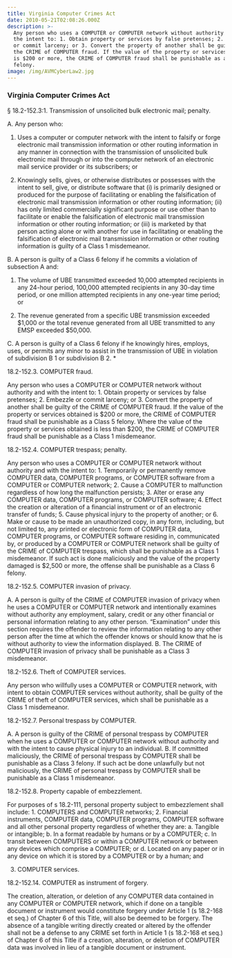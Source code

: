 ```yaml
---
title: Virginia Computer Crimes Act
date: 2010-05-21T02:08:26.000Z
description: >-
  Any person who uses a COMPUTER or COMPUTER network without authority and with
  the intent to: 1. Obtain property or services by false pretenses; 2. Embezzle
  or commit larceny; or 3. Convert the property of another shall be guilty of
  the CRIME of COMPUTER fraud. If the value of the property or services obtained
  is $200 or more, the CRIME of COMPUTER fraud shall be punishable as a Class 5
  felony. 
image: /img/AVMCyberLaw2.jpg
---
```

### Virginia Computer Crimes Act

§ 18.2-152.3:1. Transmission of unsolicited bulk electronic mail; penalty.

A. Any person who:

1. Uses a computer or computer network with the intent to falsify or forge electronic mail transmission information or other routing information in any manner in connection with the transmission of unsolicited bulk electronic mail through or into the computer network of an electronic mail service provider or its subscribers; or

2. Knowingly sells, gives, or otherwise distributes or possesses with the intent to sell, give, or distribute software that (i) is primarily designed or produced for the purpose of facilitating or enabling the falsification of electronic mail transmission information or other routing information; (ii) has only limited commercially significant purpose or use other than to facilitate or enable the falsification of electronic mail transmission information or other routing information; or (iii) is marketed by that person acting alone or with another for use in facilitating or enabling the falsification of electronic mail transmission information or other routing information is guilty of a Class 1 misdemeanor.

B. A person is guilty of a Class 6 felony if he commits a violation of subsection A and:

1. The volume of UBE transmitted exceeded 10,000 attempted recipients in any 24-hour period, 100,000 attempted recipients in any 30-day time period, or one million attempted recipients in any one-year time period; or

2. The revenue generated from a specific UBE transmission exceeded $1,000 or the total revenue generated from all UBE transmitted to any EMSP exceeded $50,000.

C. A person is guilty of a Class 6 felony if he knowingly hires, employs, uses, or permits any minor to assist in the transmission of UBE in violation of subdivision B 1 or subdivision B 2. *

18.2-152.3. COMPUTER fraud.

Any person who uses a COMPUTER or COMPUTER network without authority and with the intent to: 1. Obtain property or services by false pretenses; 2. Embezzle or commit larceny; or 3. Convert the property of another shall be guilty of the CRIME of COMPUTER fraud. If the value of the property or services obtained is $200 or more, the CRIME of COMPUTER fraud shall be punishable as a Class 5 felony. Where the value of the property or services obtained is less than $200, the CRIME of COMPUTER fraud shall be punishable as a Class 1 misdemeanor.

18.2-152.4. COMPUTER trespass; penalty.

Any person who uses a COMPUTER or COMPUTER network without authority and with the intent to: 1. Temporarily or permanently remove COMPUTER data, COMPUTER programs, or COMPUTER software from a COMPUTER or COMPUTER network; 2. Cause a COMPUTER to malfunction regardless of how long the malfunction persists; 3. Alter or erase any COMPUTER data, COMPUTER programs, or COMPUTER software; 4. Effect the creation or alteration of a financial instrument or of an electronic transfer of funds; 5. Cause physical injury to the property of another; or 6. Make or cause to be made an unauthorized copy, in any form, including, but not limited to, any printed or electronic form of COMPUTER data, COMPUTER programs, or COMPUTER software residing in, communicated by, or produced by a COMPUTER or COMPUTER network shall be guilty of the CRIME of COMPUTER trespass, which shall be punishable as a Class 1 misdemeanor. If such act is done maliciously and the value of the property damaged is $2,500 or more, the offense shall be punishable as a Class 6 felony.

18.2-152.5. COMPUTER invasion of privacy.

A. A person is guilty of the CRIME of COMPUTER invasion of privacy when he uses a COMPUTER or COMPUTER network and intentionally examines without authority any employment, salary, credit or any other financial or personal information relating to any other person. &#8220;Examination&#8221; under this section requires the offender to review the information relating to any other person after the time at which the offender knows or should know that he is without authority to view the information displayed. B. The CRIME of COMPUTER invasion of privacy shall be punishable as a Class 3 misdemeanor.

18.2-152.6. Theft of COMPUTER services.

Any person who willfully uses a COMPUTER or COMPUTER network, with intent to obtain COMPUTER services without authority, shall be guilty of the CRIME of theft of COMPUTER services, which shall be punishable as a Class 1 misdemeanor.

18.2-152.7. Personal trespass by COMPUTER.

A. A person is guilty of the CRIME of personal trespass by COMPUTER when he uses a COMPUTER or COMPUTER network without authority and with the intent to cause physical injury to an individual. B. If committed maliciously, the CRIME of personal trespass by COMPUTER shall be punishable as a Class 3 felony. If such act be done unlawfully but not maliciously, the CRIME of personal trespass by COMPUTER shall be punishable as a Class 1 misdemeanor.

18.2-152.8. Property capable of embezzlement.

For purposes of s 18.2-111, personal property subject to embezzlement shall include: 1. COMPUTERS and COMPUTER networks; 2. Financial instruments, COMPUTER data, COMPUTER programs, COMPUTER software and all other personal property regardless of whether they are: a. Tangible or intangible; b. In a format readable by humans or by a COMPUTER; c. In transit between COMPUTERS or within a COMPUTER network or between any devices which comprise a COMPUTER; or d. Located on any paper or in any device on which it is stored by a COMPUTER or by a human; and

3. COMPUTER services.

18.2-152.14. COMPUTER as instrument of forgery.

The creation, alteration, or deletion of any COMPUTER data contained in any COMPUTER or COMPUTER network, which if done on a tangible document or instrument would constitute forgery under Article 1 (s 18.2-168 et seq.) of Chapter 6 of this Title, will also be deemed to be forgery. The absence of a tangible writing directly created or altered by the offender shall not be a defense to any CRIME set forth in Article 1 (s 18.2-168 et seq.) of Chapter 6 of this Title if a creation, alteration, or deletion of COMPUTER data was involved in lieu of a tangible document or instrument.
